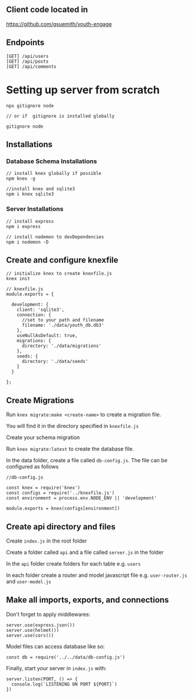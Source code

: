 ## Client code located in 
https://github.com/gsuemith/youth-engage

## Endpoints
```
[GET] /api/users
[GET] /api/posts
[GET] /api/comments
```

# Setting up server from scratch

```
npx gitignore node

// or if  gitignore is installed globally

gitignore node
```

## Installations
### Database Schema Installations

```
// install knex globally if possible
npm knex -g

//install knex and sqlite3
npm i knex sqlite3
```

### Server Installations
```
// install express
npm i express

// install nodemon to devDependencies
npm i nodemon -D
```

## Create and configure knexfile
```
// initialize knex to create knexfile.js
knex init
```

```
// knexfile.js
module.exports = {

  development: {
    client: 'sqlite3',
    connection: {
      //set to your path and filename
      filename: './data/youth_db.db3'
    },
    useNullAsDefault: true,
    migrations: {
      directory: './data/migrations'
    },
    seeds: {
      directory: './data/seeds'
    }
  }

};
```

## Create Migrations
Run `knex migrate:make <create-name>` to create a migration file.

You will find it in the directory specified in `knexfile.js`

Create your schema migration

Run `knex migrate:latest` to create the database file.

In the data folder, create a file called `db-config.js`.  The file can be configured as follows
```
//db-config.js

const knex = require('knex')
const configs = require('../knexfile.js')
const environment = process.env.NODE_ENV || 'development'

module.exports = knex(configs[environment])
```

## Create api directory and files

Create `index.js` in the root folder

Create a folder called `api` and a file called `server.js` in the folder

In the `api` folder create folders for each table e.g. `users`

In each folder create a router and model javascript file e.g. `user-router.js` and `user-model.js`

## Make all imports, exports, and connections
Don't forget to apply middlewares:
```
server.use(express.json())
server.use(helmet())
server.use(cors())
```

Model files can access database like so:
```
const db = require('../../data/db-config.js')
```

Finally, start your server in `index.js` with:
```
server.listen(PORT, () => {
  console.log(`LISTENING ON PORT ${PORT}`)
})
```
